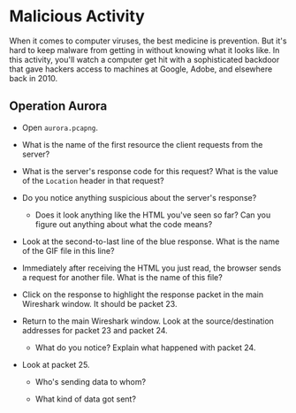# Malicious Activity

When it comes to computer viruses, the best medicine is prevention. But it's hard to keep malware from getting in without knowing what it looks like. In this activity, you'll watch a computer get hit with a sophisticated backdoor that gave hackers access to machines at Google, Adobe, and elsewhere back in 2010.

## Operation Aurora

- Open `aurora.pcapng`. 

- What is the name of the first resource the client requests from the server?

- What is the server's response code for this request? What is the value of the `Location` header in that request?

- Do you notice anything suspicious about the server's response?

  - Does it look anything like the HTML you've seen so far? Can you figure out anything about what the code means?

- Look at the second-to-last line of the blue response. What is the name of the GIF file in this line?

- Immediately after receiving the HTML you just read, the browser sends a request for another file. What is the name of this file?

- Click on the response to highlight the response packet in the main Wireshark window. It should be packet 23.

- Return to the main Wireshark window. Look at the source/destination addresses for packet 23 and packet 24. 

  - What do you notice? Explain what happened with packet 24.

- Look at packet 25. 

  - Who's sending data to whom? 

  - What kind of data got sent?
